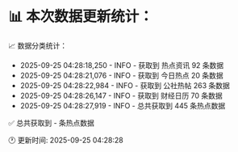📊 本次数据更新统计：
==========================

📈 数据分类统计：
- 2025-09-25 04:28:18,250 - INFO - 获取到 热点资讯 92 条数据
- 2025-09-25 04:28:21,076 - INFO - 获取到 今日热点 20 条数据
- 2025-09-25 04:28:22,984 - INFO - 获取到 公社热帖 263 条数据
- 2025-09-25 04:28:26,147 - INFO - 获取到 财经日历 70 条数据
- 2025-09-25 04:28:27,919 - INFO - 总共获取到 445 条热点数据

✅ 总共获取到 - 条热点数据

🕐 更新时间: 2025-09-25 04:28:28
